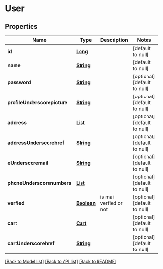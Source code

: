 # User
## Properties

Name | Type | Description | Notes
------------ | ------------- | ------------- | -------------
**id** | [**Long**](long.md) |  | [default to null]
**name** | [**String**](string.md) |  | [default to null]
**password** | [**String**](string.md) |  | [optional] [default to null]
**profileUnderscorepicture** | [**String**](string.md) |  | [optional] [default to null]
**address** | [**List**](Address.md) |  | [optional] [default to null]
**addressUnderscorehref** | [**String**](string.md) |  | [optional] [default to null]
**eUnderscoremail** | [**String**](string.md) |  | [optional] [default to null]
**phoneUnderscorenumbers** | [**List**](string.md) |  | [optional] [default to null]
**verfied** | [**Boolean**](boolean.md) | is mail verfied or not | [optional] [default to null]
**cart** | [**Cart**](Cart.md) |  | [optional] [default to null]
**cartUnderscorehref** | [**String**](string.md) |  | [optional] [default to null]

[[Back to Model list]](../README.md#documentation-for-models) [[Back to API list]](../README.md#documentation-for-api-endpoints) [[Back to README]](../README.md)


